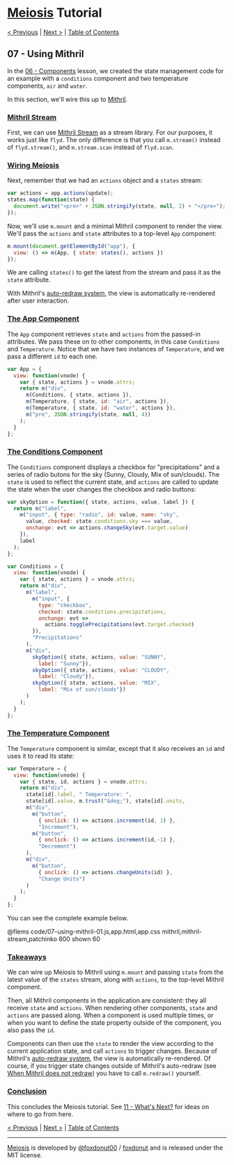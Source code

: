 # [Meiosis](https://meiosis.js.org) Tutorial

[< Previous](06-components.html) |
[Next >](08-using-react.html) |
[Table of Contents](toc.html)

## 07 - Using Mithril

In the [06 - Components](06-components.html) lesson, we created the state management
code for an example with a `conditions` component and two temperature components, `air` and
`water`.

In this section, we'll wire this up to [Mithril](http://mithril.js.org/).

<a name="mithril_stream"></a>
### [Mithril Stream](#mithril_stream)

First, we can use [Mithril Stream](https://mithril.js.org/stream.html) as a stream library.
For our purposes, it works just like `flyd`. The only difference is that you call `m.stream()`
instead of `flyd.stream()`, and `m.stream.scan` instead of `flyd.scan`.

<a name="wiring_meiosis"></a>
### [Wiring Meiosis](#wiring_meiosis)

Next, remember that we had an `actions` object and a `states` stream:

```js
var actions = app.actions(update);
states.map(function(state) {
  document.write("<pre>" + JSON.stringify(state, null, 2) + "</pre>");
});
```

Now, we'll use `m.mount` and a minimal Mithril component to render the view. We'll pass the
`actions` and `state` attributes to a top-level `App` component:

```js
m.mount(document.getElementById("app"), {
  view: () => m(App, { state: states(), actions })
});
```

We are calling `states()` to get the latest from the stream and pass it as the `state` attribute.

With Mithril's
[auto-redraw system](https://mithril.js.org/autoredraw.html), the view is automatically
re-rendered after user interaction.

<a name="the_app_component"></a>
### [The App Component](#the_app_component)

The `App` component retrieves `state` and `actions` from the passed-in attributes. We pass these
on to other components, in this case `Conditions` and `Temperature`. Notice that we have two
instances of `Temperature`, and we pass a different `id` to each one.

```js
var App = {
  view: function(vnode) {
    var { state, actions } = vnode.attrs;
    return m("div",
      m(Conditions, { state, actions }),
      m(Temperature, { state, id: "air", actions }),
      m(Temperature, { state, id: "water", actions }),
      m("pre", JSON.stringify(state, null, 4))
    );
  }
};
```

<a name="the_conditions_component"></a>
### [The Conditions Component](#the_conditions_component)

The `Conditions` component displays a checkbox for "precipitations" and a series of radio
butons for the sky (Sunny, Cloudy, Mix of sun/clouds). The `state` is used to reflect the
current state, and `actions` are called to update the state when the user changes the
checkbox and radio buttons:

```js
var skyOption = function({ state, actions, value, label }) {
  return m("label",
    m("input", { type: "radio", id: value, name: "sky",
      value, checked: state.conditions.sky === value,
      onchange: evt => actions.changeSky(evt.target.value)
    }),
    label
  );
};

var Conditions = {
  view: function(vnode) {
    var { state, actions } = vnode.attrs;
    return m("div",
      m("label",
        m("input", {
          type: "checkbox",
          checked: state.conditions.precipitations,
          onchange: evt =>
            actions.togglePrecipitations(evt.target.checked)
        }),
        "Precipitations"
      ),
      m("div",
        skyOption({ state, actions, value: "SUNNY",
          label: "Sunny"}),
        skyOption({ state, actions, value: "CLOUDY",
          label: "Cloudy"}),
        skyOption({ state, actions, value: "MIX",
          label: "Mix of sun/clouds"})
      )
    );
  }
};
```

<a name="the_temperature_component"></a>
### [The Temperature Component](#the_temperature_component)

The `Temperature` component is similar, except that it also receives an `id` and uses it to
read its state:

```js
var Temperature = {
  view: function(vnode) {
    var { state, id, actions } = vnode.attrs;
    return m("div",
      state[id].label, " Temperature: ",
      state[id].value, m.trust("&deg;"), state[id].units,
      m("div",
        m("button",
          { onclick: () => actions.increment(id, 1) },
          "Increment"),
        m("button",
          { onclick: () => actions.increment(id,-1) },
          "Decrement")
      ),
      m("div",
        m("button",
          { onclick: () => actions.changeUnits(id) },
          "Change Units")
      )
    );
  }
};
```

You can see the complete example below.

@flems code/07-using-mithril-01.js,app.html,app.css mithril,mithril-stream,patchinko 800 shown 60

<a name="takeaways"></a>
### [Takeaways](#takeaways)

We can wire up Meiosis to Mithril using `m.mount` and passing `state` from the latest value
of the `states` stream, along with `actions`, to the top-level Mithril component.

Then, all Mithril components in the application are consistent: they all receive `state`
and `actions`. When rendering other components, `state` and `actions` are passed along. When
a component is used multiple times, or when you want to define the state property outside of
the component, you also pass the `id`.

Components can then use the `state` to render the view according to the current application
state, and call `actions` to trigger changes. Because of Mithril's
[auto-redraw system](https://mithril.js.org/autoredraw.html), the view is automatically
re-rendered. Of course, if you trigger state changes outside of Mithril's auto-redraw
(see
[When Mithril does not redraw](https://mithril.js.org/autoredraw.html#when-mithril-does-not-redraw))
you have to call `m.redraw()` yourself.

<a name="conclusion"></a>
### [Conclusion](#conclusion)

This concludes the Meiosis tutorial. See [11 - What's Next?](11-whats-next.html) for ideas on where
to go from here.

[< Previous](06-components.html) |
[Next >](08-using-react.html) |
[Table of Contents](toc.html)

-----

[Meiosis](https://meiosis.js.org) is developed by [@foxdonut00](http://twitter.com/foxdonut00) / [foxdonut](https://github.com/foxdonut) and is released under the MIT license.
